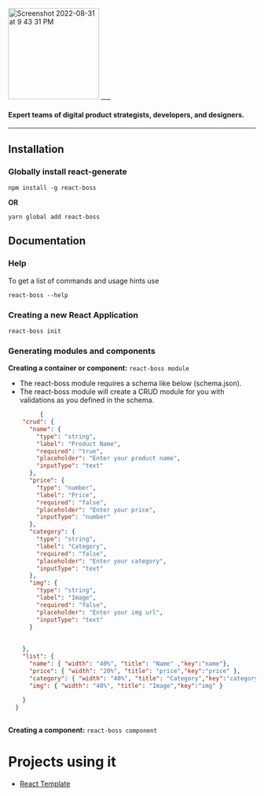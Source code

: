 
<img width="185" alt="Screenshot 2022-08-31 at 9 43 31 PM" src="https://user-images.githubusercontent.com/79451605/187727581-25bade2b-8c95-421f-858c-13b73c3f1fee.png"> 
  ___


  <p>
    <h4>
      Expert teams of digital product strategists, developers, and designers.
    </h4>
  </p>

   

  ___
<!--   -->

## Installation

### Globally install react-generate

`npm install -g react-boss`

**OR**

`yarn global add react-boss`
 
## Documentation

### Help

To get a list of commands and usage hints use

```
react-boss --help
```

### Creating a new React Application

```
react-boss init  
```
 
### Generating modules and components

**Creating a container or component:** `react-boss module` 

 - The react-boss module requires a schema like below (schema.json). 
 - The react-boss module will create a CRUD module for you with validations as you defined in the schema.

```json
         {
    "crud": {
      "name": {
        "type": "string",
        "label": "Product Name",
        "required": "true",
        "placeholder": "Enter your product name",
        "inputType": "text"
      },
      "price": {
        "type": "number",
        "label": "Price",
        "required": "false",
        "placeholder": "Enter your price",
        "inputType": "number"
      },
      "category": {
        "type": "string",
        "label": "Category",
        "required": "false",
        "placeholder": "Enter your category",
        "inputType": "text"
      },
      "img": {
        "type": "string",
        "label": "Image",
        "required": "false",
        "placeholder": "Enter your img url",
        "inputType": "text"
      }
      
       
    },
    "list": {
      "name": { "width": "40%", "title": "Name" ,"key":"name"},
      "price": { "width": "20%", "title": "price","key":"price" },
      "category": { "width": "40%", "title": "Category","key":"category" },
      "img": { "width": "40%", "title": "Image","key":"img" }
      
    }
  }
   
  ``` 

**Creating a component:** `react-boss component`

  
# Projects using it

- [React Template](https://github.com/amitwaghmaretorinit/react_template)
